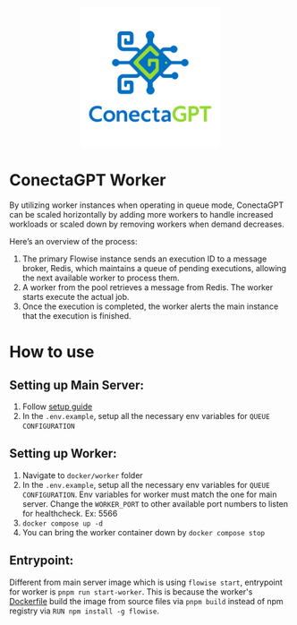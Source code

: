<p align="center">
<img width="250" src="../../packages/ui/src/assets/images/conectaGPT.png" alt="ConectaGPT Worker">
</p>

# ConectaGPT Worker

By utilizing worker instances when operating in queue mode, ConectaGPT can be scaled horizontally by adding more workers to handle increased workloads or scaled down by removing workers when demand decreases.

Here’s an overview of the process:

1. The primary Flowise instance sends an execution ID to a message broker, Redis, which maintains a queue of pending executions, allowing the next available worker to process them.
2. A worker from the pool retrieves a message from Redis.
   The worker starts execute the actual job.
3. Once the execution is completed, the worker alerts the main instance that the execution is finished.

# How to use

## Setting up Main Server:

1. Follow [setup guide](https://github.com/FlowiseAI/Flowise/blob/main/docker/README.md)
2. In the `.env.example`, setup all the necessary env variables for `QUEUE CONFIGURATION`

## Setting up Worker:

1. Navigate to `docker/worker` folder
2. In the `.env.example`, setup all the necessary env variables for `QUEUE CONFIGURATION`. Env variables for worker must match the one for main server. Change the `WORKER_PORT` to other available port numbers to listen for healthcheck. Ex: 5566
3. `docker compose up -d`
4. You can bring the worker container down by `docker compose stop`

## Entrypoint:

Different from main server image which is using `flowise start`, entrypoint for worker is `pnpm run start-worker`. This is because the worker's [Dockerfile](./Dockerfile) build the image from source files via `pnpm build` instead of npm registry via `RUN npm install -g flowise`.
